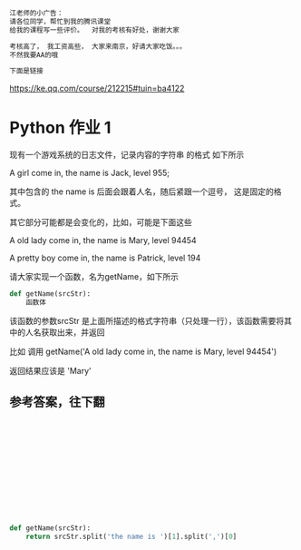 ```python
江老师的小广告：
请各位同学，帮忙到我的腾讯课堂
给我的课程写一些评价。  对我的考核有好处，谢谢大家

考核高了， 我工资高些， 大家来南京，好请大家吃饭。。。
不然我要AA的哦

下面是链接
```
https://ke.qq.com/course/212215#tuin=ba4122



# Python 作业 1 

现有一个游戏系统的日志文件，记录内容的字符串 的格式 如下所示

A girl come in, the name is Jack, level 955;

其中包含的 the name is 后面会跟着人名，随后紧跟一个逗号， 这是固定的格式。

其它部分可能都是会变化的，比如，可能是下面这些

A old lady come in, the name is Mary, level 94454

A pretty boy come in, the name is Patrick, level 194

请大家实现一个函数，名为getName，如下所示

```python
def getName(srcStr):
    函数体
```

该函数的参数srcStr 是上面所描述的格式字符串（只处理一行），该函数需要将其中的人名获取出来，并返回

比如 调用  getName('A old lady come in, the name is Mary, level 94454') 

返回结果应该是 'Mary'



## 参考答案，往下翻
<br><br><br><br><br><br><br><br><br><br>

```python
def getName(srcStr):
    return srcStr.split('the name is ')[1].split(',')[0]
```
